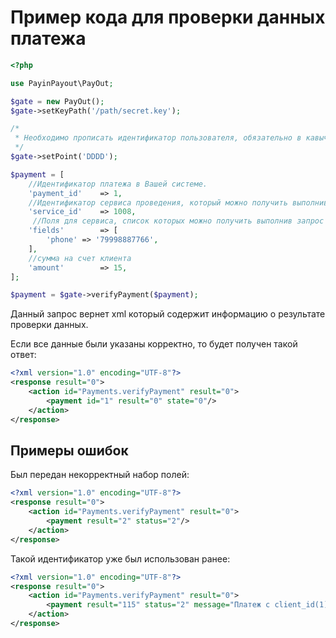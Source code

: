 # Пример кода для проверки данных платежа

```php
<?php

use PayinPayout\PayOut;

$gate = new PayOut();
$gate->setKeyPath('/path/secret.key');

/*
 * Необходимо прописать идентификатор пользователя, обязательно в кавычках. 
 */
$gate->setPoint('DDDD');

$payment = [
    //Идентификатор платежа в Вашей системе.
    'payment_id'    => 1,
    //Идентификатор сервиса проведения, который можно получить выполнив запрос $gate->getProviders().
    'service_id'    => 1008,
     //Поля для сервиса, список которых можно получить выполнив запрос $gate->getProviders().
    'fields'        => [ 
        'phone' => '79998887766',
    ],
    //сумма на счет клиента
    'amount'        => 15,
];

$payment = $gate->verifyPayment($payment);
```

Данный запрос вернет xml который содержит информацию о результате проверки данных.

Если все данные были указаны корректно, то будет получен такой ответ:

```xml
<?xml version="1.0" encoding="UTF-8"?>
<response result="0">
    <action id="Payments.verifyPayment" result="0">
        <payment id="1" result="0" state="0"/>
    </action>
</response>
```

## Примеры ошибок

Был передан некорректный набор полей:

```xml
<?xml version="1.0" encoding="UTF-8"?>
<response result="0">
    <action id="Payments.verifyPayment" result="0">
        <payment result="2" status="2"/>
    </action>
</response>
```

Такой идентификатор уже был использован ранее:

```xml
<?xml version="1.0" encoding="UTF-8"?>
<response result="0">
    <action id="Payments.verifyPayment" result="0">
        <payment result="115" status="2" message="Платеж с client_id(1) уже существует"/>
    </action>
</response>
```